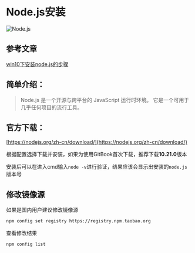 # Node.js安装

![Node.js](https://evariste-xu.oss-cn-beijing.aliyuncs.com/node.js.png)

## 参考文章

[win10下安装node.js的步骤](https://segmentfault.com/a/1190000038318834)

## 简单介绍：

> Node.js 是一个开源与跨平台的 JavaScript 运行时环境。 它是一个可用于几乎任何项目的流行工具。

## 官方下载：

[https://nodejs.org/zh-cn/download/](https://nodejs.org/zh-cn/download/)

根据配置选择下载并安装，如果为使用GitBook首次下载，推荐下载**10.21.0**版本

安装后可以在进入cmd输入`node -v`进行验证，结果应该会显示出安装的`node.js`版本号

## 修改镜像源

如果是国内用户建议修改镜像源

```bash
npm config set registry https://registry.npm.taobao.org
```

查看修改结果

```bash
npm config list
```





